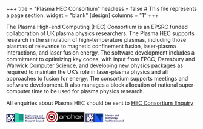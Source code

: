 +++
title = "Plasma HEC Consortium"
headless = false  # This file represents a page section.
widget = "blank"
[design]
  columns = "1"
+++

The Plasma High-end Computing (HEC) Consortium is an EPSRC funded collaboration
of UK plasma physics researchers. The Plasma HEC supports research in the
simulation of high-temperature plasmas, including those plasmas of relevance to
magnetic confinement fusion, laser-plasma interactions, and laser fusion
energy. The software development includes a commitment to optimizing key codes,
with input from EPCC, Daresbury and Warwick Computer Science, and developing
new physics packages as required to maintain the UK’s role in laser-plasma
physics and all approaches to fusion for energy. The consortium supports
meetings and software development. It also manages a block allocation of
national super-computer time to be used for plasma physics research.

All enquiries about Plasma HEC should be sent to
[HEC Consortium Enquiry](mailto:t.d.arber@warwick.ac.uk?Subject=HEC%20Consortium%20enquiry)

<img src="/img/EPSRC+logo.png" width="20%" />
<img src="/img/new_archer_logo_small_trans.png" width="20%" />
<img src="/img/STFC+logo.png" width="20%" />
